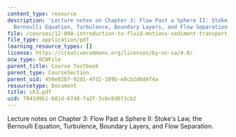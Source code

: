 ```yaml
---
content_type: resource
description: 'Lecture notes on Chapter 3: Flow Past a Sphere II: Stoke''s Law, the
  Bernoulli Equation, Turbulence, Boundary Layers, and Flow Separation.'
file: /courses/12-090-introduction-to-fluid-motions-sediment-transport-and-current-generated-sedimentary-structures-fall-2006/7841d9b1681d6748fa2f5cbc6d6f1cb2_ch3.pdf
file_type: application/pdf
learning_resource_types: []
license: https://creativecommons.org/licenses/by-nc-sa/4.0/
ocw_type: OCWFile
parent_title: Course Textbook
parent_type: CourseSection
parent_uid: 458e02b7-92d1-4fd1-189b-e8cb2d6d4f4a
resourcetype: Document
title: ch3.pdf
uid: 7841d9b1-681d-6748-fa2f-5cbc6d6f1cb2
---
```

Lecture notes on Chapter 3: Flow Past a Sphere II: Stoke's Law, the Bernoulli Equation, Turbulence, Boundary Layers, and Flow Separation.